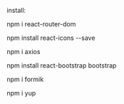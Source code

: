 install:

npm i react-router-dom

npm install react-icons --save

npm i axios

npm install react-bootstrap bootstrap

npm i formik

npm i yup
